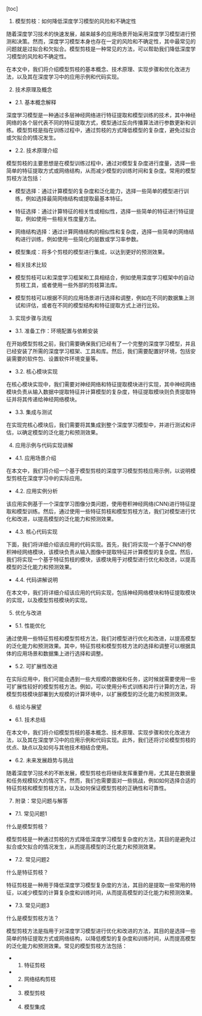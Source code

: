 
[toc]                    
                
                
1. 模型剪枝：如何降低深度学习模型的风险和不确定性

随着深度学习技术的快速发展，越来越多的应用场景开始采用深度学习模型进行预测和决策。然而，深度学习模型本身也存在一定的风险和不确定性，其中最常见的问题就是过拟合和欠拟合。模型剪枝是一种常见的方法，可以帮助我们降低深度学习模型的风险和不确定性。

在本文中，我们将介绍模型剪枝的基本概念、技术原理、实现步骤和优化改进方法，以及其在深度学习中的应用示例和代码实现。

2. 技术原理及概念

- 2.1. 基本概念解释

深度学习模型是一种通过多层神经网络进行特征提取和模型训练的技术，其中神经网络的各个层代表不同的特征提取方式，模型通过反向传播算法进行参数更新和训练。模型剪枝是指在训练过程中，通过剪枝的方式降低模型的复杂度，避免过拟合或欠拟合的情况发生。

- 2.2. 技术原理介绍

模型剪枝的主要思想是在模型训练过程中，通过对模型复杂度进行度量，选择一些简单的特征提取方式或网络结构，从而减少模型的训练时间和复杂度。常用的模型剪枝方法包括：

- 模型选择：通过计算模型的复杂度和泛化能力，选择一些简单的模型进行训练，例如选择最简网络结构或提取最基本特征。
- 特征选择：通过计算特征的相关性或相似性，选择一些简单的特征进行特征提取，例如使用一些相关性度量方法。
- 网络结构选择：通过计算网络结构的相似性和复杂度，选择一些简单的网络结构进行训练，例如使用一些简化的层数或学习率参数。
- 模型集成：将多个剪枝的模型进行集成，以达到更好的预测效果。

- 相关技术比较

- 模型剪枝可以和深度学习框架和工具相结合，例如使用深度学习框架中的自动剪枝工具，或者使用一些外部的剪枝算法库。
- 模型剪枝可以根据不同的应用场景进行选择和调整，例如在不同的数据集上测试和评估，或者在不同的模型结构和特征提取方式上进行比较。

3. 实现步骤与流程

- 3.1. 准备工作：环境配置与依赖安装

在开始模型剪枝之前，我们需要确保我们已经有了一个完整的深度学习模型，并且已经安装了所需的深度学习框架、工具和库。然后，我们需要配置好环境，包括安装需要的软件包、设置软件环境变量等。

- 3.2. 核心模块实现

在核心模块实现中，我们需要对神经网络和特征提取模块进行实现，其中神经网络模块负责从输入数据中提取特征并计算模型的复杂度，特征提取模块则负责提取特征并将其传递给神经网络模块。

- 3.3. 集成与测试

在实现完核心模块后，我们需要将其集成到整个深度学习模型中，并进行测试和评估，以确定模型的泛化能力和预测效果。

4. 应用示例与代码实现讲解

- 4.1. 应用场景介绍

在本文中，我们将介绍一个基于模型剪枝的深度学习模型剪枝应用示例，以说明模型剪枝在深度学习中的实际应用。

- 4.2. 应用实例分析

该应用实例基于一个深度学习图像分类问题，使用卷积神经网络(CNN)进行特征提取和模型训练。然后，通过使用一些特征剪枝和模型剪枝方法，我们对模型进行优化和改进，以提高模型的泛化能力和预测效果。

- 4.3. 核心代码实现

下面，我们将详细介绍该应用的代码实现。首先，我们将实现一个基于CNN的卷积神经网络模块，该模块负责从输入图像中提取特征并计算模型的复杂度。然后，我们将实现一个基于特征剪枝的模块，该模块用于对模型进行优化和改进，以提高模型的泛化能力和预测效果。

- 4.4. 代码讲解说明

在本文中，我们将详细介绍该应用的代码实现，包括神经网络模块和特征提取模块的实现，以及模型剪枝模块的实现。

5. 优化与改进

- 5.1. 性能优化

通过使用一些特征剪枝和模型剪枝方法，我们对模型进行优化和改进，以提高模型的泛化能力和预测效果。其中，特征剪枝和模型剪枝方法的选择和调整可以根据具体的应用场景和数据集上进行选择和调整。
- 5.2. 可扩展性改进

在实际应用中，我们可能会遇到一些大规模的数据和任务，这时候就需要使用一些可扩展性较好的模型剪枝方法。例如，可以使用分布式训练和并行计算的方法，将模型剪枝模块部署到大规模的计算环境中，以扩展模型的泛化能力和预测效果。

6. 结论与展望

- 6.1. 技术总结

在本文中，我们将介绍模型剪枝的基本概念、技术原理、实现步骤和优化改进方法，以及其在深度学习中的应用示例和代码实现。此外，我们还将讨论模型剪枝的优点、缺点以及如何与其他技术相结合使用。

- 6.2. 未来发展趋势与挑战

随着深度学习技术的不断发展，模型剪枝也将继续发挥重要作用，尤其是在数据量和任务规模较大的情况下。然而，我们也需要面对一些挑战，例如如何选择合适的特征剪枝和模型剪枝方法，以及如何保证模型剪枝的正确性和可靠性。

7. 附录：常见问题与解答

- 7.1. 常见问题1

什么是模型剪枝？

模型剪枝是一种通过剪枝的方式降低深度学习模型复杂度的方法，其目的是避免过拟合或欠拟合的情况发生，从而提高模型的泛化能力和预测效果。

- 7.2. 常见问题2

什么是特征剪枝？

特征剪枝是一种用于降低深度学习模型复杂度的方法，其目的是提取一些常用的特征，以减少模型的计算复杂度和训练时间，从而提高模型的泛化能力和预测效果。

- 7.3. 常见问题3

什么是模型剪枝方法？

模型剪枝方法是指用于对深度学习模型进行优化和改进的方法，其目的是选择一些简单的特征提取方式或网络结构，以降低模型的复杂度和训练时间，从而提高模型的泛化能力和预测效果。常见的模型剪枝方法包括：

- 1. 特征剪枝
- 2. 网络结构剪枝
- 3. 模型剪枝
- 4. 模型集成

